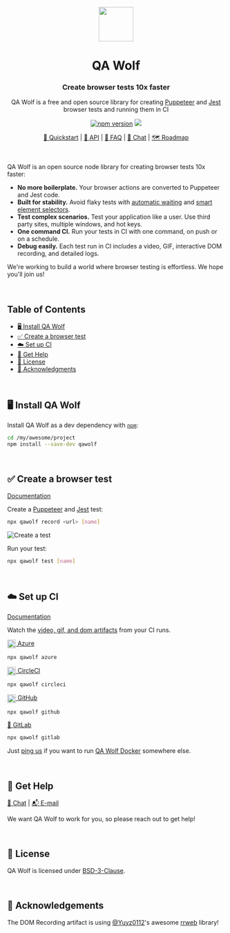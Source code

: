 <p align="center"><img src="https://docs.qawolf.com/img/logo_small.png" height="80" /></p>

<h1 align="center">QA Wolf</h1>

<h3 align="center">Create browser tests 10x faster</h3>

<p align="center">QA Wolf is a free and open source library for creating <a href="https://github.com/puppeteer/puppeteer">Puppeteer</a> and <a href="https://jestjs.io">Jest</a> browser tests and running them in CI</p>

<p align="center">
  <a href="http://badge.fury.io/js/qawolf"><img src="https://badge.fury.io/js/qawolf.svg" alt="npm version" /></a>
  <a href="https://github.com/qawolf/qawolf/actions?query=workflow%3A%22npm+test%22"><img src="https://github.com/qawolf/qawolf/workflows/npm%20test/badge.svg" /></a>
</p>

<p align="center">
    <a href="https://docs.qawolf.com/docs/get_started">🚀 Quickstart</a> |
    <a href="https://docs.qawolf.com/docs/api">📖 API</a> |
    <a href="https://docs.qawolf.com/docs/faq">🧐 FAQ</a> |
    <a href="https://gitter.im/qawolf/community">👋 Chat</a> |
    <a href="https://github.com/qawolf/qawolf/projects/4">🗺️ Roadmap</a>
</p>

<br/>

<p>QA Wolf is an open source node library for creating browser tests 10x faster:</p>

<ul>
<li><b>No more boilerplate.</b> Your browser actions are converted to Puppeteer and Jest code.
</li>
<li><b>Built for stability.</b> Avoid flaky tests with <a href="https://docs.qawolf.com/docs/how_it_works#%EF%B8%8F-automatic-waiting">automatic waiting</a> and <a href="https://docs.qawolf.com/docs/how_it_works#-element-selectors">smart element selectors</a>.
</li>
<li><b>Test complex scenarios.</b> Test your application like a user. Use third party sites, multiple windows, and hot keys.
</li>
<li><b>One command CI.</b> Run your tests in CI with one command, on push or on a schedule.
</li>
<li><b>Debug easily.</b> Each test run in CI includes a video, GIF, interactive DOM recording, and detailed logs.
</li>
</ul>
<p>We're working to build a world where browser testing is effortless. We hope you'll join us!</p>

<br/>

## Table of Contents

- [🖥️ Install QA Wolf](#%EF%B8%8F-install-qa-wolf)
- [✅ Create a browser test](#-create-a-browser-test)
- [☁️ Set up CI](#%EF%B8%8F-set-up-ci)
- [🙋 Get Help](#-get-help)
- [📝 License](#-license)
- [🙏 Acknowledgments](#-acknowledgements)

<br/>

## 🖥️ Install QA Wolf

Install QA Wolf as a dev dependency with [`npm`](https://www.npmjs.com):

```bash
cd /my/awesome/project
npm install --save-dev qawolf
```

<br/>

## ✅ Create a browser test

[Documentation](http://docs.qawolf.com/docs/get_started#-record-a-browser-test)

Create a [Puppeteer](https://github.com/puppeteer/puppeteer) and [Jest](https://jestjs.io/) test:

```bash
npx qawolf record <url> [name]
```

![Create a test](https://storage.googleapis.com/docs.qawolf.com/home/create-test-small.gif)

Run your test:

```bash
npx qawolf test [name]
```

<br/>

## ☁️ Set up CI

[Documentation](https://docs.qawolf.com/docs/set_up_ci)

Watch the [video, gif, and dom artifacts](https://docs.qawolf.com/docs/set_up_ci#-debug) from your CI runs.

[<img align="center" height="20px" src="https://cdn.iconscout.com/icon/free/png-256/azure-190760.png" /> Azure](https://docs.qawolf.com/docs/set_up_ci#azure)

```bash
npx qawolf azure
```

[<img align="center" height="20px" src="https://cdn.iconscout.com/icon/free/png-256/circleci-283066.png" /> CircleCI](https://docs.qawolf.com/docs/set_up_ci#circleci)

```bash
npx qawolf circleci
```

[<img align="center" height="20px" src="https://camo.githubusercontent.com/7710b43d0476b6f6d4b4b2865e35c108f69991f3/68747470733a2f2f7777772e69636f6e66696e6465722e636f6d2f646174612f69636f6e732f6f637469636f6e732f313032342f6d61726b2d6769746875622d3235362e706e67" /> GitHub](https://docs.qawolf.com/docs/set_up_ci#github)

```bash
npx qawolf github
```

[🦊 GitLab](https://docs.qawolf.com/docs/set_up_ci#gitlab)

```bash
npx qawolf gitlab
```

Just [ping us](https://gitter.im/qawolf/community) if you want to run [QA Wolf Docker](https://hub.docker.com/r/qawolf/qawolf) somewhere else.

<br/>

## 🙋 Get Help

<p align="left">
    <a href="https://gitter.im/qawolf/community">👋 Chat</a> |
    <a href="mailto:jon@qawolf.com">📬 E-mail</a>
</p>

We want QA Wolf to work for you, so please reach out to get help!

<br/>

## 📝 License

QA Wolf is licensed under [BSD-3-Clause](https://github.com/qawolf/qawolf/blob/master/LICENSE.md).

<br/>

## 🙏 Acknowledgements

The DOM Recording artifact is using [@Yuyz0112](https://github.com/Yuyz0112)'s awesome [rrweb](https://github.com/rrweb-io/rrweb) library!
